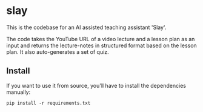 # slay
This is the codebase for an AI assisted teaching assistant 'Slay'.

The code takes the YouTube URL of a video lecture and a lesson plan as an input and returns the lecture-notes in structured format based on the lesson plan. It also auto-generates a set of quiz. 

## Install


If you want to use it from source, you'll have to install the dependencies manually:

```
pip install -r requirements.txt
```
